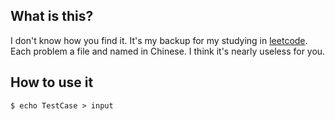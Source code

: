 ## What is this?
I don't know how you find it. It's my backup for my studying in [leetcode](https://leetcode-cn.com). Each problem a file and named in Chinese. I think it's nearly useless for you.

## How to use it

```shell
$ echo TestCase > input
```
